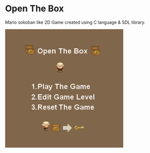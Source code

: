 # Open The Box

Mario sokoban like 2D Game created using C language & SDL library.

![screenshot](ressources/menu.png)


